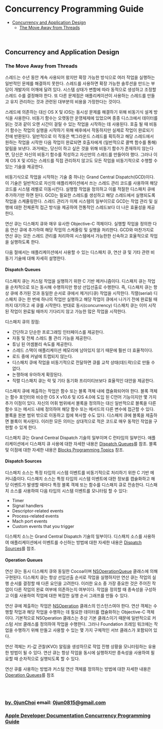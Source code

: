 # Concurrency Programming Guide


* [Concurrency and Application Design](#concurrency-and-application-design)
    * [The Move Away from Threads](#the-move-away-from-threads)


&nbsp;    
## Concurrency and Application Design
### The Move Away from Threads
스레드는 수년 동안 계속 사용되어 왔지만 확장 가능한 방식으로 여러 작업을 실행하는 일반적인 문제를 해결하지 못한다. 스레드를 사용하면 확장 가능한 솔루션을 만드는 부담이 개발자의 어깨에 달려 있다. 시스템 상태가 변함에 따라 동적으로 생성하고 조정할 스레드 수를 결정해야 한다. 또 다른 문제점은 애플리케이션이 사용하는 스레드를 만들고 유지 관리하는 것과 관련된 대부분의 비용을 가정한다는 것이다.


스레드에 의존하는 대신 OS X 및 iOS는 동시성 문제를 해결하기 위해 비동기식 설계 방식을 사용한다. 비동기 함수는 오랫동안 운영체제에 있었으며 종종 디스크에서 데이터를 읽는 것과 같이 오랜 시간이 걸릴 수 있는 작업을 시작하는 데 사용된다. 호출 될 때 비동기 함수는 작업의 실행을 시작하기 위해 배후에서 작동하지만 실제로 작업이 완료되기 전에 반환된다. 일반적으로 이 작동은 백그라운드 스레드를 획득하고 해당 스레드에서 원하는 작업을 시작한 다음 작업이 완료되면 호출자에게 (일반적으로 콜백 함수를 통해) 알림을 보낸다. 과거에는, 당신이 하고 싶은 것을 위해 비동기 함수가 존재하지 않는다면, 당신은 자신의 비동기 함수를 작성하고 자신만의 스레드를 만들어야 했다. 그러나 이제 OS X 및 iOS는 스레드를 직접 관리하지 않고도 모든 작업을 비동기적으로 수행할 수 있는 기술을 제공한다.


비동기식으로 작업을 시작하는 기술 중 하나는 Grand Central Dispatch(GCD)이다. 이 기술은 일반적으로 자신의 애플리케이션에서 쓰는 스레드 관리 코드를 사용하여 해당 코드를 시스템 레벨로 이동시킨다. 실행할 작업을 정의하고 이를 적절한 디스패치 큐에 추가하기만 하면 된다. GCD는 필요한 스레드를 생성하고 해당 스레드에서 실행되도록 작업을 스케줄링한다. 스레드 관리가 이제 시스템의 일부이므로 GCD는 작업 관리 및 실행에 대한 전체론적 접근 방식을 제공하여 전통적인 스레드보다 더 나은 효율성을 제공한다.


연산 큐는 디스패치 큐와 매우 유사한 Objective-C 객체이다. 실행할 작업을 정의한 다음 연산 큐에 추가하여 해당 작업의 스케줄링 및 실행을 처리한다. GCD와 마찬가지로 연산 큐는 모든 스레드 관리를 처리하여 시스템에서 가능한한 신속하고 효율적으로 작업을 실행하도록 한다.


다음 절에서는 애플리케이션에서 사용할 수 있는 디스패치 큐, 연산 큐 및 기타 관련 비동기 기술에 대해 자세히 설명한다.


#### Dispatch Queues
디스패치 큐는 커스텀 작업을 실행하기 위한 C 기반 메커니즘이다. 디스패치 큐는 작업을 순차적으로 또는 동시해 수행하지만 항상 선입선출로 수행한다. 즉, 디스패치 큐는 항상 큐에 추가된 것과 동일한 순서로 큐에서 제거(디큐) 작업을 시작한다. 직렬(serial) 디스패치 큐는 한 번에 하나의 작업만 실행하고 해당 작업이 큐에서 나가기 전에 완료될 때까지 대기하고 새 큐를 시작한다. 반대로 동시(concurrency) 디스패치 큐는 이미 시작된 작업이 완료될 때까지 기다리지 않고 가능한 많은 작업을 시작한다.


디스패치 큐의 장점:
* 간단하고 단순한 프로그래밍 인터페이스를 제공한다.
* 자동 및 전체 스레드 풀 관리 기능을 제공한다.
* 튜닝 된 어셈블리 속도를 제공한다.
* 스레드 스택이 애플리케이션 메모리에 남아있지 않기 때문에 훨씬 더 효율적이다.
* 로드 중에 커널에 트랩되지 않는다.
* 디스패치 큐에 작업을 비동기적으로 전달하면 큐를 교착 상태(데드락)으로 만들 수 없다.
* 논쟁하에 우아하게 확장된다.
* 직렬 디스패치 큐는 락 및 기타 동기화 프리미티브보다 효율적인 대안을 제공한다.


디스패치 큐에 제출하는 작업은 함수 또는 블록 객체 내에 캡슐화되어야 한다. 블록 객체는 함수 포인터와 비슷한 OS X v10.6 및 iOS 4.0에 도입 된 C언어 기능이지만 몇 가지 추가 이점이 있다. 자신의 어휘 범위에서 블록을 정의하는 대신 일반적으로 블록을 다른 함수 또는 메서드 내에 정의하여 해당 함수 또는 메서드의 다른 변수에 접근할 수 있다. 블록을 원본 범위 밖으로 이동하고 힙에 복사할 수도 있다. 디스패치 큐에 블록을 제출하면 블록이 복사된다. 이러한 모든 의미는 상대적으로 적은 코드로 매우 동적인 작업을 구현할 수 있게 한다.


디스패치 큐는 Grand Central Dispatch 기술의 일부이며 C 런타임의 일부인다. 애플리케이션에서 디스패치 큐 사용에 대한 자세한 내용은 [Dispatch Queues](https://developer.apple.com/library/archive/documentation/General/Conceptual/ConcurrencyProgrammingGuide/OperationQueues/OperationQueues.html#//apple_ref/doc/uid/TP40008091-CH102-SW1)를 참조. 블록 및 이점에 대한 자세한 내용은 [Blocks Programming Topics](https://developer.apple.com/library/archive/documentation/Cocoa/Conceptual/Blocks/Articles/00_Introduction.html#//apple_ref/doc/uid/TP40007502) 참조.


#### Dispatch Sources
디스패치 소스는 특정 타입의 시스템 이벤트를 비동기적으로 처리하기 위한 C 기반 메커니즘이다. 디스패치 소스는 특정 타입의 시스템 이벤트에 대한 정보를 캡슐화하고 해당 이벤트가 발생할 때마다 특정 블록 객체 또는 함수를 디스패치 큐로 전송한다. 디스패치 소스를 사용하여 다음 타입의 시스템 이벤트를 모니터링 할 수 있다:
* Timer
* Signal handlers
* Descriptor-related events
* Process-related events
* Mach port events
* Custom events that you trigger


디스패치 소느는 Grand Central Dispatch 기술의 일부이다. 디스패치 소스를 사용하여 애플리케이션에서 이벤트를 수신하는 방법에 대한 자세한 내용은 [Dispatch Sources](https://developer.apple.com/library/archive/documentation/General/Conceptual/ConcurrencyProgrammingGuide/GCDWorkQueues/GCDWorkQueues.html#//apple_ref/doc/uid/TP40008091-CH103-SW1)를 참조.


#### Operation Queues
연산 큐는 동시 디스패치 큐와 동일한 Cocoa이며 [NSOperationQueue](https://developer.apple.com/documentation/foundation/operationqueue) 클래스에 의해 구현된다. 디스패치 큐는 항상 선입선출 순서로 작업을 실행하지만 연산 큐는 작업의 실행 순서를 결정할 때 다른 요인을 고려한다. 이러한 요소 중 가장 중요한 것은 주어진 작업이 다른 작업의 완료 여부에 의존하는지 여부이다. 작업을 정의할 때 종속성을 구성하고 이를 사용하여 작업에 대한 복잡한 실행 순서 그래프를 만들 수 있다.


연산 큐에 제출하는 작업은 [NSOperation](https://developer.apple.com/documentation/foundation/nsoperation) 클래스의 인스턴스여야 한다. 연산 객체는 수행할 작업과 해당 작업을 수행하는 데 필요한 데이터를 캡슐화하는 Objective-C 객체이다. 기본적으로 NSOperation 클래스는 추상 기본 클래스이기 때문에 일반적으로 커스텀 서브 클래스를 정의하여 작업을 수행한다. 그러나 Foundation 프레임 워크에는 작업을 수행하기 위해 만들고 사용할 수 있는 몇 가지 구체적인 서브 클래스가 포함되어 있다. 


연산 객체는 키-값 관찰(KVO) 알림을 생성하므로 작업 진행 상황을 모니터링하는 유용한 방법이 될 수 있다. 연산 큐는 항상 작업을 동시에 실행하지만 종속성을 사용하여 필요할 때 순차적으로 실행되도록 할 수 있다.


연산 큐를 사용하는 방법과 커스텀 연산 객체를 정의하는 방법에 대한 자세한 내용은 [Operation Queues](https://developer.apple.com/library/archive/documentation/General/Conceptual/ConcurrencyProgrammingGuide/OperationObjects/OperationObjects.html#//apple_ref/doc/uid/TP40008091-CH101-SW1)를 참조


&nbsp;      
&nbsp;      
### [by. 0junChoi](https://github.com/0jun0815) email: <0jun0815@gmail.com>
### [Apple Developer Documentation Concurrency Programming Guide](https://developer.apple.com/library/archive/documentation/General/Conceptual/ConcurrencyProgrammingGuide/Introduction/Introduction.html)
